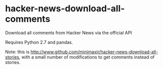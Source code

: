 hacker-news-download-all-comments
=================================

Download all comments from Hacker News via the official API

Requires Python 2.7 and pandas.


Note: this is http://www.github.com/minimaxir/hacker-news-download-all-stories, with a small number of modifications to get comments instead of stories.
